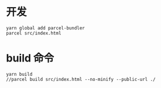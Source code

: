 # 开发
```
yarn global add parcel-bundler
parcel src/index.html
```

# build 命令
```
yarn build
//parcel build src/index.html --no-minify --public-url ./
```
